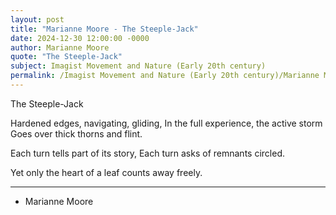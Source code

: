 ```yaml
---
layout: post
title: "Marianne Moore - The Steeple-Jack"
date: 2024-12-30 12:00:00 -0000
author: Marianne Moore
quote: "The Steeple-Jack"
subject: Imagist Movement and Nature (Early 20th century)
permalink: /Imagist Movement and Nature (Early 20th century)/Marianne Moore/Marianne Moore - The Steeple-Jack
---
```


The Steeple-Jack

Hardened edges, navigating, gliding,
In the full experience, the active storm
Goes over thick thorns and flint.

Each turn tells part of its story,
Each turn asks of remnants circled.

Yet only the heart 
    of a leaf
    counts away freely.

---

- Marianne Moore

